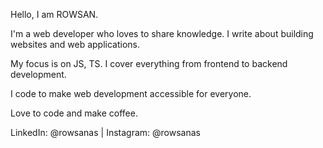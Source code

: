 Hello, I am ROWSAN.

I'm a web developer who loves to share knowledge. I write about building websites and web applications. 

My focus is on JS, TS. I cover everything from frontend to backend development. 

I code to make web development accessible for everyone.

Love to code and make coffee.

LinkedIn: @rowsanas | Instagram: @rowsanas

